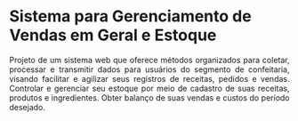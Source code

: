 # Sistema para Gerenciamento de Vendas em Geral e Estoque

<p align="justify">Projeto de um sistema web que oferece métodos organizados para coletar, processar e transmitir dados para usuários do segmento de confeitaria, visando facilitar e agilizar seus registros de receitas, pedidos e vendas. Controlar e gerenciar seu estoque por meio de cadastro de suas receitas, produtos e ingredientes. Obter balanço de suas vendas e custos do período desejado.</p>
